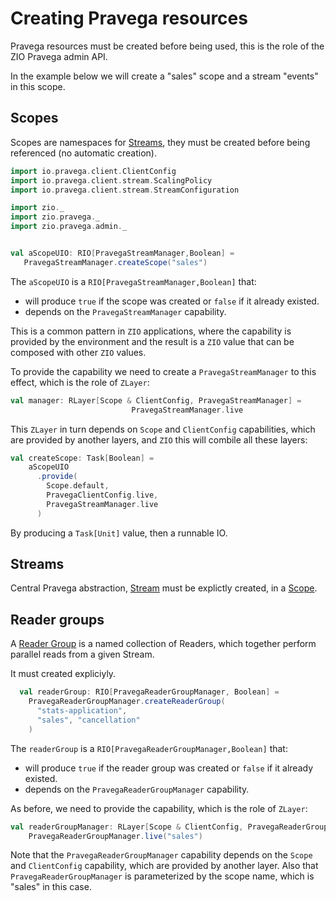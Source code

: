 # Creating Pravega resources

Pravega resources must be created before being used, this is the role of the ZIO Pravega admin API.

In the example below we will create a "sales" scope and a stream "events" in this scope.




## Scopes
Scopes are namespaces for [Streams](streaming.md), they must be created before being referenced (no automatic creation).


```scala mdoc:silent
import io.pravega.client.ClientConfig
import io.pravega.client.stream.ScalingPolicy
import io.pravega.client.stream.StreamConfiguration

import zio._
import zio.pravega._
import zio.pravega.admin._


val aScopeUIO: RIO[PravegaStreamManager,Boolean] =
   PravegaStreamManager.createScope("sales")
```

The `aScopeUIO` is a `RIO[PravegaStreamManager,Boolean]` that:
* will produce `true` if the scope was created or `false` if it already existed.
* depends on the `PravegaStreamManager` capability.

This is a common pattern in `ZIO` applications, where the capability is provided by the environment and the result is a `ZIO` value that can be composed with other `ZIO` values.

To provide the capability we need to create a `PravegaStreamManager` to this effect, which is the role of `ZLayer`:

```scala mdoc:silent
val manager: RLayer[Scope & ClientConfig, PravegaStreamManager] =
                           PravegaStreamManager.live
```

This `ZLayer` in turn depends on `Scope` and `ClientConfig` capabilities, which are provided by another layers, and `ZIO` this will combile all these layers:

```scala mdoc:silent
val createScope: Task[Boolean] =
    aScopeUIO
      .provide(
        Scope.default,
        PravegaClientConfig.live,
        PravegaStreamManager.live
      )
```

By producing a `Task[Unit]` value, then a runnable IO.


## Streams

Central Pravega abstraction, [Stream](https://cncf.pravega.io/docs/nightly/pravega-concepts/#streams) must be explictly created, in a [Scope](https://cncf.pravega.io/docs/nightly/pravega-concepts/#scopes).




## Reader groups

A [Reader Group](https://cncf.pravega.io/docs/nightly/pravega-concepts/#writers-readers-reader-groups) is a named collection of Readers, which together perform parallel reads from a given Stream.

It must created expliciyly.

```scala mdoc:silent
  val readerGroup: RIO[PravegaReaderGroupManager, Boolean] =
    PravegaReaderGroupManager.createReaderGroup(
      "stats-application",
      "sales", "cancellation"
    )
```

The `readerGroup` is a `RIO[PravegaReaderGroupManager,Boolean]` that:
* will produce `true` if the reader group was created or `false` if it already existed.
* depends on the `PravegaReaderGroupManager` capability.

As before, we need to provide the capability, which is the role of `ZLayer`:

```scala mdoc:silent
val readerGroupManager: RLayer[Scope & ClientConfig, PravegaReaderGroupManager] =
    PravegaReaderGroupManager.live("sales")
```

Note that the `PravegaReaderGroupManager` capability depends on the `Scope` and `ClientConfig` capability, which are provided by another layer.
Also that `PravegaReaderGroupManager` is parameterized by the scope name, which is "sales" in this case.
